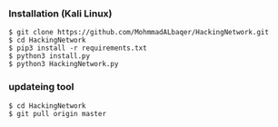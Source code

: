 ### Installation (Kali Linux)

```
$ git clone https://github.com/MohmmadALbaqer/HackingNetwork.git
$ cd HackingNetwork
$ pip3 install -r requirements.txt
$ python3 install.py
$ python3 HackingNetwork.py
```




### updateing tool

```
$ cd HackingNetwork
$ git pull origin master

```
